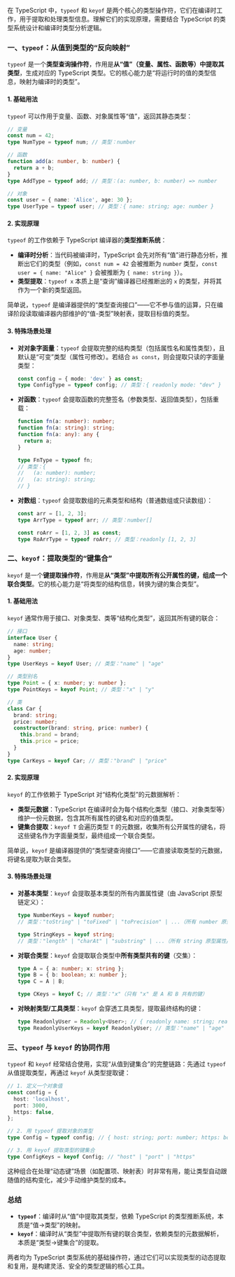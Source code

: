 在 TypeScript 中，`typeof` 和 `keyof` 是两个核心的类型操作符，它们在编译时工作，用于提取和处理类型信息。理解它们的实现原理，需要结合 TypeScript 的类型系统设计和编译时类型分析逻辑。

### 一、`typeof`：从值到类型的“反向映射”

`typeof` 是一个**类型查询操作符**，作用是**从“值”（变量、属性、函数等）中提取其类型**，生成对应的 TypeScript 类型。它的核心能力是“将运行时的值的类型信息，映射为编译时的类型”。

#### 1. 基础用法

`typeof` 可以作用于变量、函数、对象属性等“值”，返回其静态类型：

```typescript
// 变量
const num = 42;
type NumType = typeof num; // 类型：number

// 函数
function add(a: number, b: number) {
  return a + b;
}
type AddType = typeof add; // 类型：(a: number, b: number) => number

// 对象
const user = { name: 'Alice', age: 30 };
type UserType = typeof user; // 类型：{ name: string; age: number }
```

#### 2. 实现原理

`typeof` 的工作依赖于 TypeScript 编译器的**类型推断系统**：

- **编译时分析**：当代码被编译时，TypeScript 会先对所有“值”进行静态分析，推断出它们的类型（例如，`const num = 42` 会被推断为 `number` 类型，`const user = { name: "Alice" }` 会被推断为 `{ name: string }`）。
- **类型提取**：`typeof x` 本质上是“查询”编译器已经推断出的 `x` 的类型，并将其作为一个新的类型返回。

简单说，`typeof` 是编译器提供的“类型查询接口”——它不参与值的运算，只在编译阶段读取编译器内部维护的“值-类型”映射表，提取目标值的类型。

#### 3. 特殊场景处理

- **对对象字面量**：`typeof` 会提取完整的结构类型（包括属性名和属性类型），且默认是“可变”类型（属性可修改）。若结合 `as const`，则会提取只读的字面量类型：
  ```typescript
  const config = { mode: 'dev' } as const;
  type ConfigType = typeof config; // 类型：{ readonly mode: "dev" }
  ```
- **对函数**：`typeof` 会提取函数的完整签名（参数类型、返回值类型），包括重载：

  ```typescript
  function fn(a: number): number;
  function fn(a: string): string;
  function fn(a: any): any {
    return a;
  }

  type FnType = typeof fn;
  // 类型：{
  //   (a: number): number;
  //   (a: string): string;
  // }
  ```

- **对数组**：`typeof` 会提取数组的元素类型和结构（普通数组或只读数组）：

  ```typescript
  const arr = [1, 2, 3];
  type ArrType = typeof arr; // 类型：number[]

  const roArr = [1, 2, 3] as const;
  type RoArrType = typeof roArr; // 类型：readonly [1, 2, 3]
  ```

### 二、`keyof`：提取类型的“键集合”

`keyof` 是一个**键提取操作符**，作用是**从“类型”中提取所有公开属性的键，组成一个联合类型**。它的核心能力是“将类型的结构信息，转换为键的集合类型”。

#### 1. 基础用法

`keyof` 通常作用于接口、对象类型、类等“结构化类型”，返回其所有键的联合：

```typescript
// 接口
interface User {
  name: string;
  age: number;
}
type UserKeys = keyof User; // 类型："name" | "age"

// 类型别名
type Point = { x: number; y: number };
type PointKeys = keyof Point; // 类型："x" | "y"

// 类
class Car {
  brand: string;
  price: number;
  constructor(brand: string, price: number) {
    this.brand = brand;
    this.price = price;
  }
}
type CarKeys = keyof Car; // 类型："brand" | "price"
```

#### 2. 实现原理

`keyof` 的工作依赖于 TypeScript 对“结构化类型”的元数据解析：

- **类型元数据**：TypeScript 在编译时会为每个结构化类型（接口、对象类型等）维护一份元数据，包含其所有属性的键名和对应的值类型。
- **键集合提取**：`keyof T` 会遍历类型 `T` 的元数据，收集所有公开属性的键名，将这些键名作为字面量类型，最终组成一个联合类型。

简单说，`keyof` 是编译器提供的“类型键查询接口”——它直接读取类型的元数据，将键名提取为联合类型。

#### 3. 特殊场景处理

- **对基本类型**：`keyof` 会提取基本类型的所有内置属性键（由 JavaScript 原型链定义）：

  ```typescript
  type NumberKeys = keyof number;
  // 类型："toString" | "toFixed" | "toPrecision" | ...（所有 number 原型方法）

  type StringKeys = keyof string;
  // 类型："length" | "charAt" | "substring" | ...（所有 string 原型属性/方法）
  ```

- **对联合类型**：`keyof` 会提取联合类型中**所有类型共有的键**（交集）：

  ```typescript
  type A = { a: number; x: string };
  type B = { b: boolean; x: number };
  type C = A | B;

  type CKeys = keyof C; // 类型："x"（只有 "x" 是 A 和 B 共有的键）
  ```

- **对映射类型/工具类型**：`keyof` 会穿透工具类型，提取最终结构的键：
  ```typescript
  type ReadonlyUser = Readonly<User>; // { readonly name: string; readonly age: number }
  type ReadonlyUserKeys = keyof ReadonlyUser; // 类型："name" | "age"（与原类型键相同）
  ```

### 三、`typeof` 与 `keyof` 的协同作用

`typeof` 和 `keyof` 经常结合使用，实现“从值到键集合”的完整链路：先通过 `typeof` 从值提取类型，再通过 `keyof` 从类型提取键：

```typescript
// 1. 定义一个对象值
const config = {
  host: 'localhost',
  port: 3000,
  https: false,
};

// 2. 用 typeof 提取对象的类型
type Config = typeof config; // { host: string; port: number; https: boolean }

// 3. 用 keyof 提取类型的键集合
type ConfigKeys = keyof Config; // "host" | "port" | "https"
```

这种组合在处理“动态键”场景（如配置项、映射表）时非常有用，能让类型自动跟随值的结构变化，减少手动维护类型的成本。

### 总结

- **`typeof`**：编译时从“值”中提取其类型，依赖 TypeScript 的类型推断系统，本质是“值→类型”的映射。
- **`keyof`**：编译时从“类型”中提取所有键的联合类型，依赖类型的元数据解析，本质是“类型→键集合”的提取。

两者均为 TypeScript 类型系统的基础操作符，通过它们可以实现类型的动态提取和复用，是构建灵活、安全的类型逻辑的核心工具。
